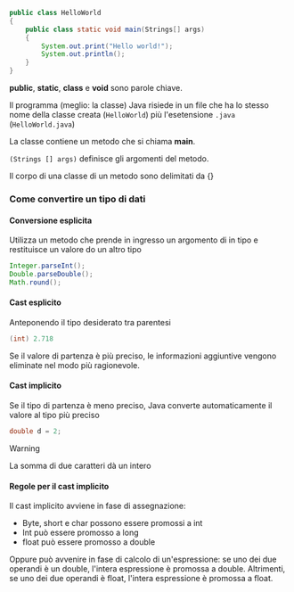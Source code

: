```java
public class HelloWorld
{
	public class static void main(Strings[] args)
	{
		System.out.print("Hello world!");
		System.out.println();
	}
}
```

**public**, **static**, **class** e **void** sono parole chiave.

Il programma (meglio: la classe) Java risiede in un file che ha lo stesso nome della classe creata (`HelloWorld`) più l'esetensione `.java` (`HelloWorld.java`)

La classe contiene un metodo che si chiama **main**.

`(Strings [] args)` definisce gli argomenti del metodo.

Il corpo di una classe di un metodo sono delimitati da {}


### Come convertire un tipo di dati

#### Conversione esplicita

Utilizza un metodo che prende in ingresso un argomento di in tipo e restituisce un valore do un altro tipo

```java
Integer.parseInt();
Double.parseDouble();
Math.round();
```

#### Cast esplicito

Anteponendo il tipo desiderato tra parentesi
```java
(int) 2.718
```

Se il valore di partenza è più preciso, le informazioni aggiuntive vengono eliminate nel modo più ragionevole.

#### Cast implicito

Se il tipo di partenza è meno preciso, Java converte automaticamente il valore al tipo più preciso

```java
double d = 2;
```

>[!warning]
>La somma di due caratteri dà un intero

#### Regole per il cast implicito

Il cast implicito avviene in fase di assegnazione:
- Byte, short e char possono essere promossi a int 
- Int può essere promosso a long
- float può essere promosso a double

Oppure può avvenire in fase di calcolo di un'espressione: se uno dei due operandi è un double, l'intera espressione è promossa a double.
Altrimenti, se uno dei due operandi è float, l'intera espressione è promossa a float.

